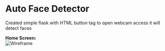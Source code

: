 # Auto Face Detector
Created simple flask with HTML button tag to open webcam access it will detect faces

**Home Screen:**
<br>
![Wireframe](https://github.com/SelvaKumar1995sri/FaceDetector-AI/blob/main/img/home.PNG)
